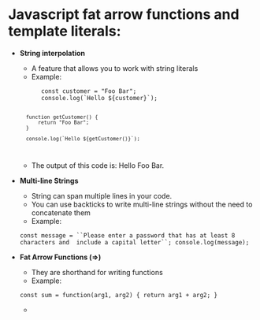 # Javascript fat arrow functions and template literals:
- **String interpolation**
	- A feature that allows you to work with string literals
	- Example:
	
	<code>
		const customer = "Foo Bar";
		console.log(`Hello ${customer}`);

		function getCustomer() {
			return "Foo Bar";
		}

		console.log(`Hello ${getCustomer()}`);
	</code>
	
	- The output of this code is: Hello Foo Bar.

- **Multi-line Strings**
	- String can span multiple lines in your code.
	- You can use backticks to write multi-line strings without the need to concatenate them
	- Example:

	`const message = ``Please enter a password that
			has at least 8 characters and 
			include a capital letter``;
	console.log(message);`

- **Fat Arrow Functions (=>)**
	- They are shorthand for writing functions
	- Example:

	`const sum = function(arg1, arg2) {
		return arg1 + arg2;
	}`

	- 